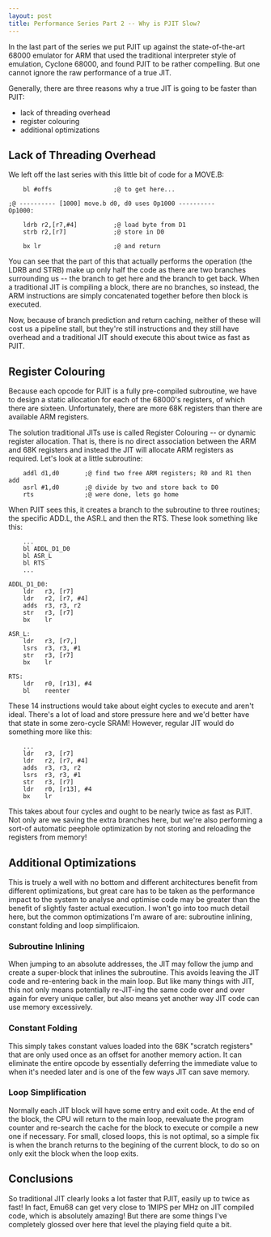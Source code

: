 ```yaml
---
layout: post
title: Performance Series Part 2 -- Why is PJIT Slow?
---
```


In the last part of the series we put PJIT up against the state-of-the-art 68000 emulator for ARM that used the traditional interpreter style of emulation, Cyclone 68000, and found PJIT to be rather compelling. But one cannot ignore the raw performance of a true JIT.

Generally, there are three reasons why a true JIT is going to be faster than PJIT:
- lack of threading overhead
- register colouring
- additional optimizations

## Lack of Threading Overhead

We left off the last series with this little bit of code for a MOVE.B:
```
    bl #offs                 ;@ to get here...            

;@ ---------- [1000] move.b d0, d0 uses Op1000 ----------
Op1000:

    ldrb r2,[r7,#4]          ;@ load byte from D1
    strb r2,[r7]             ;@ store in D0

    bx lr                    ;@ and return
```
You can see that the part of this that actually performs the operation (the LDRB and STRB) make up only half the code as there are two branches surrounding us -- the branch to get here and the branch to get back. When a traditional JIT is compiling a block, there are no branches, so instead, the ARM instructions are simply concatenated together before then block is executed. 

Now, because of branch prediction and return caching, neither of these will cost us a pipeline stall, but they're still instructions and they still have overhead and a traditional JIT should execute this about twice as fast as PJIT.

## Register Colouring

Because each opcode for PJIT is a fully pre-compiled subroutine, we have to design a static allocation for each of the 68000's registers, of which there are sixteen. Unfortunately, there are more 68K registers than there are available ARM registers.

The solution traditional JITs use is called Register Colouring -- or dynamic register allocation. That is, there is no direct association between the ARM and 68K registers and instead the JIT will allocate ARM registers as required. Let's look at a little subroutine:
```
    addl d1,d0       ;@ find two free ARM registers; R0 and R1 then add
    asrl #1,d0       ;@ divide by two and store back to D0
    rts              ;@ were done, lets go home
```
When PJIT sees this, it creates a branch to the subroutine to three routines; the specific ADD.L, the ASR.L and then the RTS. These look something like this:
```
    ...
    bl ADDL_D1_D0
    bl ASR_L
    bl RTS
    ...

ADDL_D1_D0:
    ldr   r3, [r7]
    ldr   r2, [r7, #4]
    adds  r3, r3, r2
    str   r3, [r7]
    bx    lr

ASR_L:
    ldr   r3, [r7,]
    lsrs  r3, r3, #1
    str   r3, [r7]
    bx    lr

RTS:
    ldr   r0, [r13], #4
    bl    reenter
```
These 14 instructions would take about eight cycles to execute and aren't ideal. There's a lot of load and store pressure here and we'd better have that state in some zero-cycle SRAM! However, regular JIT would do something more like this:
```
    ...
    ldr   r3, [r7]
    ldr   r2, [r7, #4]
    adds  r3, r3, r2
    lsrs  r3, r3, #1
    str   r3, [r7]
    ldr   r0, [r13], #4
    bx    lr
```
This takes about four cycles and ought to be nearly twice as fast as PJIT. Not only are we saving the extra branches here, but we're also performing a sort-of automatic peephole optimization by not storing and reloading the registers from memory!

## Additional Optimizations

This is truely a well with no bottom and different architectures benefit from different optimizations, but great care has to be taken as the performance impact to the system to analyse and optimise code may be greater than the benefit of slightly faster actual execution. I won't go into too much detail here, but the common optimizations I'm aware of are: subroutine inlining, constant folding and loop simplificaion.

### Subroutine Inlining

When jumping to an absolute addresses, the JIT may follow the jump and create a super-block that inlines the subroutine. This avoids leaving the JIT code and re-entering back in the main loop. But like many things with JIT, this not only means potentially re-JIT-ing the same code over and over again for every unique caller, but also means yet another way JIT code can use memory excessively.

### Constant Folding

This simply takes constant values loaded into the 68K "scratch registers" that are only used once as an offset for another memory action. It can eliminate the entire opcode by essentially deferring the immediate value to when it's needed later and is one of the few ways JIT can save memory.

### Loop Simplification

Normally each JIT block will have some entry and exit code. At the end of the block, the CPU will return to the main loop, reevaluate the program counter and re-search the cache for the block to execute or compile a new one if necessary. For small, closed loops, this is not optimal, so a simple fix is when the branch returns to the begining of the current block, to do so on only exit the block when the loop exits.

## Conclusions

So traditional JIT clearly looks a lot faster that PJIT, easily up to twice as fast! In fact, Emu68 can get very close to 1MIPS per MHz on JIT compiled code, which is absolutely amazing! But there are some things I've completely glossed over here that level the playing field quite a bit.
